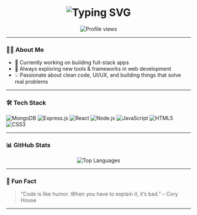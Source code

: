 
<!-- Typing SVG -->
<h1 align="center">
  <img src="https://readme-typing-svg.herokuapp.com?font=Fira+Code&weight=600&size=30&pause=1000&color=36BCF7&center=true&vCenter=true&width=500&lines=Hi+I'm+Aman+Kumar+Aswani;aka+Amanthisside;Full-Stack+Developer;+MERN+Stack+Enthusiast;Coding+is+my+playground" alt="Typing SVG" />
</h1>

<p align="center">
  <img src="https://komarev.com/ghpvc/?username=Amanthisside&style=flat-square&color=brightgreen" alt="Profile views" />
</p>

---




### 👨‍💻 About Me

- 🔭 Currently working on building full-stack apps  
- 🌱 Always exploring new tools & frameworks in web development  
- 💡 Passionate about clean code, UI/UX, and building things that solve real problems  

---

### 🛠️ Tech Stack

![MongoDB](https://img.shields.io/badge/-MongoDB-4EA94B?style=flat-square&logo=mongodb&logoColor=white)
![Express.js](https://img.shields.io/badge/-Express.js-000000?style=flat-square&logo=express&logoColor=white)
![React](https://img.shields.io/badge/-React-61DAFB?style=flat-square&logo=react&logoColor=white)
![Node.js](https://img.shields.io/badge/-Node.js-339933?style=flat-square&logo=node.js&logoColor=white)
![JavaScript](https://img.shields.io/badge/-JavaScript-F7DF1E?style=flat-square&logo=javascript&logoColor=black)
![HTML5](https://img.shields.io/badge/-HTML5-E34F26?style=flat-square&logo=html5&logoColor=white)
![CSS3](https://img.shields.io/badge/-CSS3-1572B6?style=flat-square&logo=css3&logoColor=white)

---

### 📊 GitHub Stats

<p align="center">
  <img src="https://github-readme-stats.vercel.app/api/top-langs/?username=Amanthisside&layout=compact&theme=radical" alt="Top Languages" />
</p>

---
<!-- 
🕵️‍♂️ You found the secret dev easter egg! 
DM me "✨foundit" on Twitter @amanthisside to say hi 😄 
-->


### 🎯 Fun Fact

> “Code is like humor. When you have to explain it, it’s bad.” – Cory House

---

